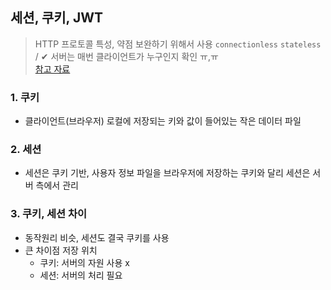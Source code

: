 ## 세션, 쿠키, JWT
> HTTP 프로토콜 특성, 약점 보완하기 위해서 사용 `connectionless` `stateless`  / ✔ 서버는 매번 클라이언트가 누구인지 확인 ㅠ,ㅠ <br>
> [참고 자료](https://interconnection.tistory.com/74#:~:text=1.%20HTTP%EC%9D%98%20%ED%8A%B9%EC%A7%95%EA%B3%BC%20%EC%BF%A0%ED%82%A4%EC%99%80%20%EC%84%B8%EC%85%98%EC%9D%84%20%EC%82%AC%EC%9A%A9%ED%95%98%EB%8A%94%20%EC%9D%B4%EC%9C%A0,-%EC%BF%A0%ED%82%A4%EB%A5%BC%20%EB%B0%9C%EA%B8%89&text=%EA%B8%B0%EB%B3%B8%EC%A0%81%EC%9C%BC%EB%A1%9C%20HTTP%20%ED%94%84%EB%A1%9C%ED%86%A0%EC%BD%9C%20%ED%99%98%EA%B2%BD,%EC%84%B8%EC%85%98%EC%9D%84%20%EC%82%AC%EC%9A%A9%ED%95%98%EA%B2%8C%EB%90%A9%EB%8B%88%EB%8B%A4.)

### 1. 쿠키
- 클라이언트(브라우저) 로컬에 저장되는 키와 값이 들어있는 작은 데이터 파일

### 2. 세션
- 세션은 쿠키 기반, 사용자 정보 파일을 브라우저에 저장하는 쿠키와 달리 세션은 서버 측에서 관리

### 3. 쿠키, 세션 차이
- 동작원리 비슷, 세션도 결국 쿠키를 사용
- 큰 차이점 저장 위치
  - 쿠키: 서버의 자원 사용 x
  - 세션: 서버의 처리 필요
